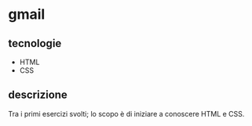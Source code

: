 # gmail
## tecnologie
* HTML
* CSS
## descrizione
Tra i primi esercizi svolti; lo scopo è di iniziare a conoscere HTML e CSS.
